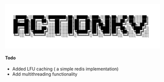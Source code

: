 ![logo](./img/1.png)
#### Todo 
- Added LFU caching ( a simple redis implementation)
- Add multithreading functionality 
